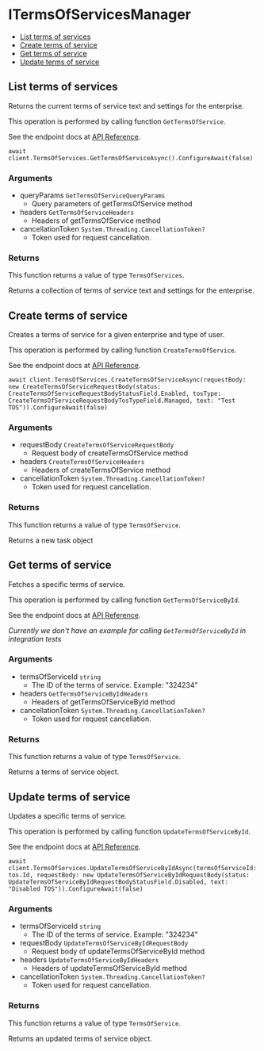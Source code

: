 # ITermsOfServicesManager


- [List terms of services](#list-terms-of-services)
- [Create terms of service](#create-terms-of-service)
- [Get terms of service](#get-terms-of-service)
- [Update terms of service](#update-terms-of-service)

## List terms of services

Returns the current terms of service text and settings
for the enterprise.

This operation is performed by calling function `GetTermsOfService`.

See the endpoint docs at
[API Reference](https://developer.box.com/reference/get-terms-of-services/).

<!-- sample get_terms_of_services -->
```
await client.TermsOfServices.GetTermsOfServiceAsync().ConfigureAwait(false)
```

### Arguments

- queryParams `GetTermsOfServiceQueryParams`
  - Query parameters of getTermsOfService method
- headers `GetTermsOfServiceHeaders`
  - Headers of getTermsOfService method
- cancellationToken `System.Threading.CancellationToken?`
  - Token used for request cancellation.


### Returns

This function returns a value of type `TermsOfServices`.

Returns a collection of terms of service text and settings for the
enterprise.


## Create terms of service

Creates a terms of service for a given enterprise
and type of user.

This operation is performed by calling function `CreateTermsOfService`.

See the endpoint docs at
[API Reference](https://developer.box.com/reference/post-terms-of-services/).

<!-- sample post_terms_of_services -->
```
await client.TermsOfServices.CreateTermsOfServiceAsync(requestBody: new CreateTermsOfServiceRequestBody(status: CreateTermsOfServiceRequestBodyStatusField.Enabled, tosType: CreateTermsOfServiceRequestBodyTosTypeField.Managed, text: "Test TOS")).ConfigureAwait(false)
```

### Arguments

- requestBody `CreateTermsOfServiceRequestBody`
  - Request body of createTermsOfService method
- headers `CreateTermsOfServiceHeaders`
  - Headers of createTermsOfService method
- cancellationToken `System.Threading.CancellationToken?`
  - Token used for request cancellation.


### Returns

This function returns a value of type `TermsOfService`.

Returns a new task object


## Get terms of service

Fetches a specific terms of service.

This operation is performed by calling function `GetTermsOfServiceById`.

See the endpoint docs at
[API Reference](https://developer.box.com/reference/get-terms-of-services-id/).

*Currently we don't have an example for calling `GetTermsOfServiceById` in integration tests*

### Arguments

- termsOfServiceId `string`
  - The ID of the terms of service. Example: "324234"
- headers `GetTermsOfServiceByIdHeaders`
  - Headers of getTermsOfServiceById method
- cancellationToken `System.Threading.CancellationToken?`
  - Token used for request cancellation.


### Returns

This function returns a value of type `TermsOfService`.

Returns a terms of service object.


## Update terms of service

Updates a specific terms of service.

This operation is performed by calling function `UpdateTermsOfServiceById`.

See the endpoint docs at
[API Reference](https://developer.box.com/reference/put-terms-of-services-id/).

<!-- sample put_terms_of_services_id -->
```
await client.TermsOfServices.UpdateTermsOfServiceByIdAsync(termsOfServiceId: tos.Id, requestBody: new UpdateTermsOfServiceByIdRequestBody(status: UpdateTermsOfServiceByIdRequestBodyStatusField.Disabled, text: "Disabled TOS")).ConfigureAwait(false)
```

### Arguments

- termsOfServiceId `string`
  - The ID of the terms of service. Example: "324234"
- requestBody `UpdateTermsOfServiceByIdRequestBody`
  - Request body of updateTermsOfServiceById method
- headers `UpdateTermsOfServiceByIdHeaders`
  - Headers of updateTermsOfServiceById method
- cancellationToken `System.Threading.CancellationToken?`
  - Token used for request cancellation.


### Returns

This function returns a value of type `TermsOfService`.

Returns an updated terms of service object.


